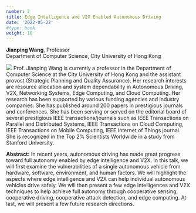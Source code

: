 ```yaml
---
number: 7
title: Edge Intelligence and V2X Enabled Autonomous Driving
date: '2022-05-22'
#type: book
weight: 10
---
```


**Jianping Wang**, Professor  
Department of Computer Science, City University of Hong Kong

![](../k7.png) Prof. Jianping Wang is currently a professor in the Department of Computer Science at the City University of Hong Kong and the assistant provost (Strategic Planning and Quality Assurance). Her research interests are resource allocation and system dependability in Autonomous Driving, V2X, Networking Systems, Edge Computing, and Cloud Computing. Her research has been supported by various funding agencies and industry companies. She has published around 200 papers in prestigious journals and conferences. She has been serving or served on the editorial board of several prestigious IEEE transactions/journals such as IEEE Transactions on Parallel and Distributed Systems, IEEE Transactions on Cloud Computing, IEEE Transactions on Mobile Computing, IEEE Internet of Things journal. She is recognized in the Top 2% Scientists Worldwide in a study from Stanford University.

**Abstract:** In recent years, autonomous driving has made great progress toward full autonomy enabled by edge intelligence and V2X. In this talk, we will first examine the vulnerabilities of a single autonomous vehicle from hardware, software, environment, and human factors. We will highlight the aspects where edge intelligence and V2X can help individual autonomous vehicles drive safely. We will then present a few edge intelligences and V2X techniques to help achieve full autonomy through cooperative sensing, cooperative driving, cooperative attack detection, and edge computing. At last, we will present a few future research directions. 

